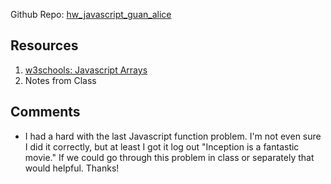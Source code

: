 Github Repo: [hw_javascript_guan_alice](https://github.com/aliguan/hw_javascript_guan_alice.git)
## Resources

1. [w3schools: Javascript Arrays](http://www.w3schools.com/js/js_arrays.asp)
2. Notes from Class

## Comments
* I had a hard with the last Javascript function problem. I'm not even sure I did it correctly, but at least I got it log out "Inception is a fantastic movie." If we could go through this problem in class or separately that would helpful. Thanks!
